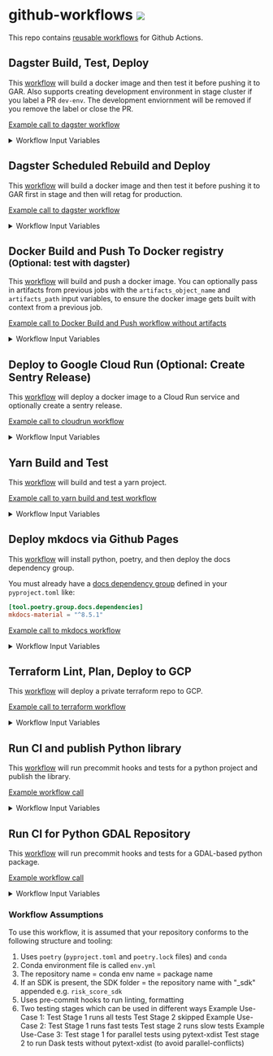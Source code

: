# github-workflows <a href="https://github.com/20treeAI/github-workflows/releases"><img src="https://img.shields.io/github/v/release/20treeAI/github-workflows?style=plastic&labelColor=484848&color=3CA324&logo=GitHub&logoColor=white"></a>

This repo contains [reusable workflows](https://docs.github.com/en/actions/learn-github-actions/reusing-workflows) for Github Actions.

## Dagster Build, Test, Deploy

This [workflow](./.github/workflows/dagster.yml) will build a docker image and then test it before pushing it to GAR. Also supports creating development environment in stage cluster if you label a PR `dev-env`. The development enviornment will be removed if you remove the label or close the PR.

[Example call to dagster workflow](./examples/dagster.yml)

<details>
  <summary>Workflow Input Variables</summary>

| name                               | description                                                                     |  type  | default          | required |
| :--------------------------------- | :------------------------------------------------------------------------------ | :----: | :--------------- | :------: |
| image_name                         | Docker image name                                                               | string | None             |   true   |
| branch                             | Git branch used for tagging incremental builds of the Docker image              | string | main             |  false   |
| docker_buildx_driver               | Driver to use for docker buildx. Set to "docker" if needed.                     | string | docker-container |  false   |
| gcp_project                        | GCP project where GAR/GKE are located for storing/deploying built Docker images | string | None             |   true   |
| gcp_location                       | Location where GKE is located for storing built Docker images                   | string | europe-west4     |  false   |
| cluster_name                       | K8s cluster name on which Dagster jobs are deployed to                          | string | None             |   true   |
| stage_cluster_name                 | K8s stage cluster name on which Dagster jobs are deployed to                    | string | None             |   true   |
| stage_cluster_domain               | FQDN for URL for cluster running dagster                                        | string | None             |   true   |
| stage_auth_domain                  | FQDN for authentication URL for cluster running dagster                         | string | None             |   true   |
| stage_dagster_service_account_name | Development K8s cluster name on which Dagster jobs are deployed to              | string | None             |   true   |
| dagster_version                    | Version of dagster to deploy helm chart for                                     | string | '0.15.10'        |  false   |

</details>
  
## Dagster Scheduled Rebuild and Deploy

This [workflow](./.github/workflows/dagster-scheduled-workflow.yml) will build a docker image and then test it before pushing it to GAR first in stage and then will retag for production.

[Example call to dagster workflow](./examples/dagster_nightly_rebuild.yml)

<details>
  <summary>Workflow Input Variables</summary>

| name                     | description                                                                     |  type  | default          | required |
| :----------------------- | :------------------------------------------------------------------------------ | :----: | :--------------- | :------: |
| image_name               | Docker image name                                                               | string | None             |   true   |
| docker_buildx_driver     | Driver to use for docker buildx. Set to "docker" if needed.                     | string | docker-container |  false   |
| gcp_project              | GCP project where GAR/GKE are located for storing/deploying built Docker images | string | None             |   true   |
| gcp_location             | Location where GKE is located for storing built Docker images                   | string | europe-west4     |  false   |
| cluster_name             | K8s cluster name on which Dagster jobs are deployed to                          | string | None             |   true   |
| stage_cluster_name       | K8s stage cluster name on which Dagster jobs are deployed to                    | string | None             |   true   |
| prod_github_environment  | The prod GitHub environment you'd like to use for deployments                   | string | None             |   true   |
| stage_github_environment | The stage GitHub environment you'd like to use for deployments                  | string | None             |   true   |

#### Input Secrets

These are the GitHub repo secrets you must create ahead of time!

| name                            | description                                                  | required |
| :------------------------------ | :----------------------------------------------------------- | :------: |
| SSH_KEY                         | SSH key used to access private repos during the build        |   true   |
| GCR_RW_SERVICEACCOUNT_KEY       | Service account credentials to push/pull Docker images       |   true   |
| DOCKER_BUILD_SERVICEACCOUNT_KEY | Service account credentials used when building Docker images |  false   |

</details>

## Docker Build and Push To Docker registry <small>(Optional: test with dagster)</small>

This [workflow](./.github/workflows/docker_build_push.yml) will build and push a docker image. You can optionally pass in artifacts from previous jobs with the `artifacts_object_name` and `artifacts_path` input variables, to ensure the docker image gets built with context from a previous job.

[Example call to Docker Build and Push workflow without artifacts](./examples/docker_build_push.yml)

<details>
  <summary>Workflow Input Variables</summary>

| name                  | description                                                                   |  type   | default          | required |
| :-------------------- | :---------------------------------------------------------------------------- | :-----: | :--------------- | :------: |
| image_name            | Docker image name                                                             | string  | None             |   true   |
| branch                | Git branch used for tagging incremental builds of the Docker image            | string  | main             |   true   |
| docker_buildx_driver  | Driver to use for docker buildx. Set to "docker" if needed.                   | string  | docker-container |  false   |
| gcp_project           | GCP project where GAR is located for storing built Docker images              | string  | None             |   true   |
| artifacts_object_name | Name of the artifacts object to pass to docker build job                      | string  | None             |  false   |
| artifacts_path        | Path to use for the artifacts object                                          | string  | `build/`         |  false   |
| test_dagster          | whether or not to test docker image for dagster compatibility                 | boolean | false            |  false   |
| skip_image_push       | whether to skip image push (so that you can test image build without pushing) | boolean | false            |  false   |
| docker_build_context       | custom build context (used if there are multiple buildable services in one repository) | string | false            |  '.'   |

#### Input Secrets

These are the GitHub repo secrets you must create ahead of time!

| name                            | description                                                  | required |
| :------------------------------ | :----------------------------------------------------------- | :------: |
| SSH_KEY                         | SSH key used to access private repos during the build        |   true   |
| GCR_RW_SERVICEACCOUNT_KEY       | GAR service account credentials to push/pull Docker images   |   true   |
| DOCKER_BUILD_SERVICEACCOUNT_KEY | Service account credentials used when building Docker images |  false   |

</details>

## Deploy to Google Cloud Run (Optional: Create Sentry Release)

This [workflow](./.github/workflows/cloudrun_deploy_optional_sentry.yml) will deploy a docker image to a Cloud Run service and optionally create a sentry release.

[Example call to cloudrun workflow](./examples/cloudrun_deploy_optional_sentry.yml)

<details>
  <summary>Workflow Input Variables</summary>

| name           | description                                                      |  type   | default        | required |
| :------------- | :--------------------------------------------------------------- | :-----: | :------------- | :------: |
| gcp_project    | GCP project where GAR is located for storing built Docker images | string  | None           |   true   |
| region         | Region to deploy cloudrun app and docker image                   | string  | `europe-west4` |  false   |
| image_name     | Docker image name                                                | string  | None           |   true   |
| image_tag      | Name of Tag for Docker image                                     | string  | None           |  false   |
| service_name   | Name of service to update in Cloud Run                           | string  | None           |   true   |
| sentry_release | Whether or not to create a Sentry release for the this project   | boolean | false          |  false   |
| environment    | Environment to deploy to: stage or prod                          | string  | None           |   true   |

#### Input Secrets

These are the GitHub repo secrets you must create ahead of time!

| name                                 | description                                        | required |
| :----------------------------------- | :------------------------------------------------- | :------: |
| CLOUDRUN_DEPLOYER_SERVICEACCOUNT_KEY | GCP Service Account key for the cloud run deployer |   true   |
| SENTRY_AUTH_TOKEN                    | Token for sentry authentication                    |  false   |
| SENTRY_ORG                           | Sentry organisation for release tracking           |  false   |
| SENTRY_PROJECT                       | Sentry project for release tracking                |  false   |

</details>

## Yarn Build and Test

This [workflow](./.github/workflows/yarn_build_test.yml) will build and test a yarn project.

[Example call to yarn build and test workflow](./examples/yarn_build_test.yml)

<details>
  <summary>Workflow Input Variables</summary>

#### Input Secrets

These are the GitHub repo secrets you must create ahead of time!

| name                         | description                                             | required |
| :--------------------------- | :------------------------------------------------------ | :------: |
| REACT_APP_MAPBOX_TOKEN_STAGE | stage mapbox token secret needed at build time for yarn |  false   |
| REACT_APP_MAPBOX_TOKEN_PROD  | prod mapbox token secret needed at build time for yarn  |  false   |

</details>

## Deploy mkdocs via Github Pages

This [workflow](./.github/workflows/deploy_mkdocs.yml) will install python, poetry, and then deploy the docs dependency group.

You must already have a [docs dependency group](https://python-poetry.org/docs/managing-dependencies/#optional-groups) defined in your `pyproject.toml` like:

```toml
[tool.poetry.group.docs.dependencies]
mkdocs-material = "^8.5.1"
```

[Example call to mkdocs workflow](./examples/deploy_mkdocs.yml)

<details>
  <summary>Workflow Input Variables</summary>

| name           | description                      |  type  | default | required |
| :------------- | :------------------------------- | :----: | :------ | :------: |
| python_version | version of python you'd like use | string | '3.10'  |  false   |
| poetry_version | version of poetry you'd like use | string | '1.5.1' |  false   |

</details>

## Terraform Lint, Plan, Deploy to GCP

This [workflow](./.github/workflows/terraform.yml) will deploy a private terraform repo to GCP.

[Example call to terraform workflow](./examples/terraform.yml)

<details>
  <summary>Workflow Input Variables</summary>

|        name         | description                                                      |  type  | default | required |
| :-----------------: | :--------------------------------------------------------------- | :----: | :------ | :------: |
| terraform_workspace | The terraform workspace you'd like to plan and deploy changes to | string | None    |   true   |
| github_environment  | The GitHub environment you'd like to use for deployments         | string | None    |   true   |

#### Input Secrets

These are the GitHub repo secrets you must create ahead of time!

| name                              | description                                                                 | required |
| :-------------------------------- | :-------------------------------------------------------------------------- | :------: |
| SSH_KEY                           | SSH key used to access private repos during the build                       |   true   |
| GCP_TERRAFORM_SERVICE_ACCOUNT_KEY | service account credentials to deploy your terraform infra                  |   true   |
| TF_GITHUB_APP_ID                  | ID of App for authenticating via the Github Terraform provider              |  false   |
| TF_GITHUB_APP_INSTALLATION_ID     | Installation ID of App for authenticating via the Github Terraform provider |  false   |
| TF_GITHUB_APP_PEM_FILE            | PEM file of App for authenticating via the Github Terraform provider        |  false   |

</details>

## Run CI and publish Python library

This [workflow](./.github/workflows/python_library_ci.yml) will run precommit hooks and tests for a python project and publish the library.

[Example workflow call](./examples/python_library_ci.yml)

<details>
  <summary>Workflow Input Variables</summary>

|       name        | description                                                                        |  type   | default | required |
| :---------------: | :--------------------------------------------------------------------------------- | :-----: | :------ | :------: |
|     repo_uri      | Location of the python repository                                                  | string  | None    |   true   |
| use_release_name  | Whether to set package version as the Github release naem                          | boolean | false   |  false   |
|  python_version   | Python version to use when running CI                                              | string  | 3.10    |  false   |
|  poetry_version   | Poetry version to run and build package                                            | string  | 1.5.1   |  false   |
| working_directory | Working directory where source code is located. Default: current working directory | string  | .       |  false   |
|  conda_env_file   | If Conda is used then the Conda environment file                                   | string  | None    |  false   |

#### Input Secrets

|              name              | description                                            | required |
| :----------------------------: | :----------------------------------------------------- | :------: |
| REGISTRY_RW_SERVICEACCOUNT_KEY | Service account credentials to publish to the registry |   true   |
|    TEST_SERVICEACCOUNT_KEY     | Service account credentials to run the tests           |  false   |

</details>

## Run CI for Python GDAL Repository

This [workflow](./.github/workflows/python_gdal_ci.yml) will run precommit hooks and tests for a GDAL-based python package.

[Example workflow call](./examples/python_gdal_ci.yml)

<details>
  <summary>Workflow Input Variables</summary>

|       name        | description                                                                                                               |  type   | default | required |
| :---------------: | :------------------------------------------------------------------------------------------------------------------------ | :-----: | :------ | :------: |
|  repository_name                    | Name of the python repository and conda environment                                                     | string  | None    |   true   |
|  python_version                     | Python version to use when running CI                                                                   | string  | 3.10.6  |  false   |
|  poetry_version                     | Poetry version to run and build package                                                                 | string  | 1.5.1   |  false   |
| check_sdk_and_package_version_match | Check if SDK and package versions match                                                                 | boolean | false   |  false   |
|  test_stage_1_should_run            | Set to true to run Stage 1 test                                                                         | boolean | true    |  false   |
|  test_stage_1_use_pytest_xdist      | Set to true if Stage 1 tests should be run in parallel using `pytest-xdist` (needs to be installed)     | boolean | false   |  false   |
|  test_stage_1_conditions            | Pytest marker conditions to include/exclude tests for Stage 1                                           | string  | ''      |  false   |
|  test_stage_2_should_run            | Set to true to run Stage 2 test                                                                         | boolean | false   |  false   |
|  test_stage_2_use_pytest_xdist      | Set to true if Stage 2 tests should be run in parallel using `pytest-xdist` (needs to be installed)     | boolean | false   |  false   |
|  test_stage_2_conditions            | Pytest marker conditions to include/exclude tests for Stage 2                                           | string  | ''      |  false   |
|  test_stage_2_run_in_branch         | Set to true to run Stage 2 test on each PR commit. Otherwise, Stage 2 is only run on merges to `main`   | boolean | true    |  false   |

#### Input Secrets

|              name                | description                                              | required |
| :------------------------------: | :------------------------------------------------------- | :------: |
|  REGISTRY_RW_SERVICEACCOUNT_KEY  | Service account credentials to access registry libraries |   true   |
|    SSH_KEY                       | SSH key used to access private repos during the build    |  false   |
|    TEST_SERVICEACCOUNT_KEY       | Service account credentials to run the tests             |   true   |

</details>


### Workflow Assumptions

To use this workflow, it is assumed that your repository conforms to the following structure and tooling:

1. Uses `poetry` (`pyproject.toml` and `poetry.lock` files) and `conda`
2. Conda environment file is called `env.yml`
3. The repository name = conda env name = package name 
4. If an SDK is present, the SDK folder = the repository name with "_sdk" appended e.g. `risk_score_sdk`
5. Uses pre-commit hooks to run linting, formatting
6. Two testing stages which can be used in different ways
     Example Use-Case 1:
        Test Stage 1 runs all tests 
        Test Stage 2 skipped
     Example Use-Case 2:
        Test Stage 1 runs fast tests
        Test stage 2 runs slow tests 
     Example Use-Case 3: 
        Test stage 1 for parallel tests using pytext-xdist
        Test stage 2 to run Dask tests without pytext-xdist (to avoid parallel-conflicts)
